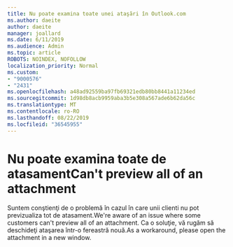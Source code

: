 ```yaml
---
title: Nu poate examina toate unei ataşări în Outlook.com
ms.author: daeite
author: daeite
manager: joallard
ms.date: 6/11/2019
ms.audience: Admin
ms.topic: article
ROBOTS: NOINDEX, NOFOLLOW
localization_priority: Normal
ms.custom:
- "9000576"
- "2431"
ms.openlocfilehash: a48ad92559ba97fb69321edb80bb8441a11234ed
ms.sourcegitcommit: 1d98db8acb9959aba3b5e308a567ade6b62da56c
ms.translationtype: MT
ms.contentlocale: ro-RO
ms.lasthandoff: 08/22/2019
ms.locfileid: "36545955"
---
```

# <a name="cant-preview-all-of-an-attachment"></a><span data-ttu-id="6e990-102">Nu poate examina toate de atasament</span><span class="sxs-lookup"><span data-stu-id="6e990-102">Can't preview all of an attachment</span></span>

<span data-ttu-id="6e990-103">Suntem conştienţi de o problemă în cazul în care unii clienti nu pot previzualiza tot de atasament.</span><span class="sxs-lookup"><span data-stu-id="6e990-103">We're aware of an issue where some customers can't preview all of an attachment.</span></span> <span data-ttu-id="6e990-104">Ca o soluţie, vă rugăm să deschideţi ataşarea într-o fereastră nouă.</span><span class="sxs-lookup"><span data-stu-id="6e990-104">As a workaround, please open the attachment in a new window.</span></span>